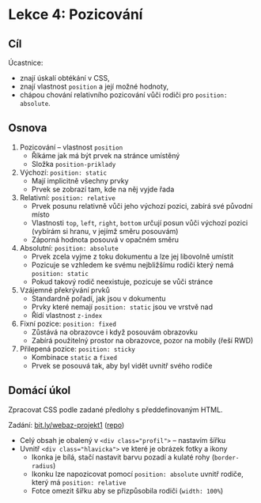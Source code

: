 # Lekce 4: Pozicování

## Cíl

Úcastnice:

- znají úskalí obtékání v CSS,
- znají vlastnost `position` a její možné hodnoty,
- chápou chování relativního pozicování vůči rodiči pro `position: absolute`.

## Osnova

<!--
1. 2-sloupcový layout
    - Příklad `02-2-sloupce`
    - Mám dva divy s třídou `sloupec`: `prvni` a `druhy`
        - Upozornit na vícero tříd na jednom prvku
    - Chci dát sloupce vedle sebe
    ```css
    .prvni {
        float: left;
    }
    ```
    - Nic se nestane – je nutné nastavit sloupci šířku (`width: 30%`)
    - Druhý sloupec bude obtékat
    - `float` způsobí "vyjmutí" prvku z toku dokumentu, vytvoří samostatnou vrstvu
        - prvek pod ním začíná na jeho původní pozici
    - Jak donutit druhy sloupec, aby začínal vedle prvního?
        - Samotný `width: 70%` nestačí
    - Pro druhý sloupec nastavíme `float: left` (`right` funguje stejně)
    - (Alternativa: sloupec odsadit zleva přes `margin-left: 30%`)
1. 3-sloupcový layout
    - Příklad `03-3-sloupce`
    - Zkuste si samostatně
1. Problém float layoutu: nelze nastavit pozadí kratšího sloupce, tj. aby sloupce byly stejně vysoké
1. Přetékání floatovaného obsahu z prvku
    - Příklad `04-float-preteceni`
    - Obrázek se vyjme z boxu a rámeček se přizpůsobí pouze výšce obsahu
        - Pochopíte tenhle fór: [CSS is Awesome](https://laughingsquid.com/css-is-awesome/)
    - Můžeme řešit vlastností `clear`
        - Přidáme dovnitř boxu prázdný prvek `cistic` kterému nastavíme `clear: both`
        - (Ukázkové řešení používá pseudoprvek `::after`)
-->
1. Pozicování – vlastnost `position`
    - Říkáme jak má být prvek na stránce umístěný
    - Složka `position-priklady`
1. Výchozí: `position: static`
    - Mají implicitně všechny prvky
    - Prvek se zobrazí tam, kde na něj vyjde řada
1. Relativní: `position: relative`
    - Prvek posunu relativně vůči jeho výchozí pozici, zabírá své původní místo
    - Vlastnosti `top`, `left`, `right`, `bottom` určují posun vůči výchozí pozici (vybírám si hranu, v jejímž směru posouvám)
    - Záporná hodnota posouvá v opačném směru
1. Absolutní: `position: absolute`
    - Prvek zcela vyjme z toku dokumentu a lze jej libovolně umístit
    - Pozicuje se vzhledem ke svému nejbližšímu rodiči který nemá `position: static`
    - Pokud takový rodič neexistuje, pozicuje se vůči stránce
1. Vzájemné překrývání prvků
    - Standardně pořadí, jak jsou v dokumentu
    - Prvky které nemají `position: static` jsou ve vrstvě nad
    - Řídí vlastnost `z-index`
1. Fixní pozice: `position: fixed`
    - Zůstává na obrazovce i když posouvám obrazovku
    - Zabírá použitelný prostor na obrazovce, pozor na mobily (řeší RWD)
1. Přilepená pozice: `position: sticky`
    - Kombinace `static` a `fixed`
    - Prvek se posouvá tak, aby byl vidět uvnitř svého rodiče

## Domácí úkol

Zpracovat CSS podle zadané předlohy s předdefinovaným HTML.

Zadání: [bit.ly/webaz-projekt1](https://bit.ly/webaz-projekt1) ([repo](https://github.com/TvorimWeb-2018-Praha/projekt1-profil))

- Celý obsah je obalený v `<div class="profil">` – nastavím šířku
- Uvnitř `<div class="hlavicka">` ve které je obrázek fotky a ikony
    - Ikonka je bílá, stačí nastavit barvu pozadí a kulaté rohy (`border-radius`)
    - Ikonku lze napozicovat pomocí `position: absolute` uvnitř rodiče, který má `position: relative`
    - Fotce omezit šířku aby se přizpůsobila rodiči (`width: 100%`)
